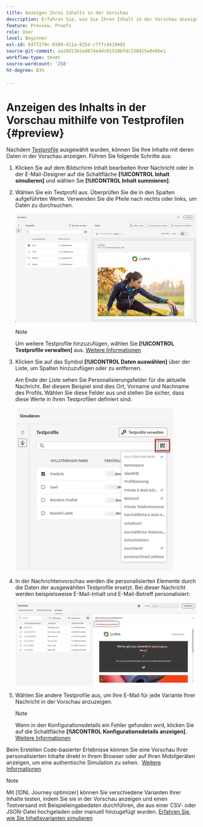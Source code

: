 ```yaml
---
title: Anzeigen Ihres Inhalts in der Vorschau
description: Erfahren Sie, wie Sie Ihren Inhalt in der Vorschau anzeigen können.
feature: Preview, Proofs
role: User
level: Beginner
exl-id: 6477270c-0309-411a-8254-c7ffc4419492
source-git-commit: aa28d13b2ad874e4dc61510bfdc250415e8e8be1
workflow-type: tm+mt
source-wordcount: '258'
ht-degree: 83%

---
```


# Anzeigen des Inhalts in der Vorschau mithilfe von Testprofilen {#preview}

Nachdem [Testprofile](test-profiles.md) ausgewählt wurden, können Sie Ihre Inhalte mit deren Daten in der Vorschau anzeigen. Führen Sie folgende Schritte aus:

1. Klicken Sie auf dem Bildschirm Inhalt bearbeiten Ihrer Nachricht oder in der E-Mail-Designer auf die Schaltfläche **[!UICONTROL Inhalt simulieren]** und wählen Sie **[!UICONTROL Inhalt summieren]**.

1. Wählen Sie ein Testprofil aus. Überprüfen Sie die in den Spalten aufgeführten Werte. Verwenden Sie die Pfeile nach rechts oder links, um Daten zu durchsuchen.

   ![](../email/assets/preview-select-profile.png)

   >[!NOTE]
   >
   >Um weitere Testprofile hinzuzufügen, wählen Sie **[!UICONTROL Testprofile verwalten]** aus. [Weitere Informationen](test-profiles.md)

1. Klicken Sie auf das Symbol **[!UICONTROL Daten auswählen]** über der Liste, um Spalten hinzuzufügen oder zu entfernen.

   Am Ende der Liste sehen Sie Personalisierungsfelder für die aktuelle Nachricht. Bei diesem Beispiel sind dies Ort, Vorname und Nachname des Profils. Wählen Sie diese Felder aus und stellen Sie sicher, dass diese Werte in Ihren Testprofilen definiert sind.

   ![](../email/assets/preview-select-data.png)

1. In der Nachrichtenvorschau werden die personalisierten Elemente durch die Daten der ausgewählten Testprofile ersetzt. Bei dieser Nachricht werden beispielsweise E-Mail-Inhalt und E-Mail-Betreff personalisiert:

   ![](../email/assets/preview-test-profile.png)

1. Wählen Sie andere Testprofile aus, um Ihre E-Mail für jede Variante Ihrer Nachricht in der Vorschau anzuzeigen.

   >[!NOTE]
   >
   >Wenn in den Konfigurationsdetails ein Fehler gefunden wird, klicken Sie auf die Schaltfläche **[!UICONTROL Konfigurationsdetails anzeigen]**. [Weitere Informationen](../email/surface-personalization.md#check-configuration)

Beim Erstellen Code-basierter Erlebnisse können Sie eine Vorschau Ihrer personalisierten Inhalte direkt in Ihrem Browser oder auf Ihren Mobilgeräten anzeigen, um eine authentische Simulation zu sehen.  [Weitere Informationen](../code-based/test-code-based.md#preview-on-device)

>[!NOTE]
>
>Mit [!DNL Journey optimizer] können Sie verschiedene Varianten Ihrer Inhalte testen, indem Sie sie in der Vorschau anzeigen und einen Testversand mit Beispieleingabedaten durchführen, die aus einer CSV- oder JSON-Datei hochgeladen oder manuell hinzugefügt wurden. [Erfahren Sie, wie Sie Inhaltsvarianten simulieren](../test-approve/simulate-sample-input.md)
